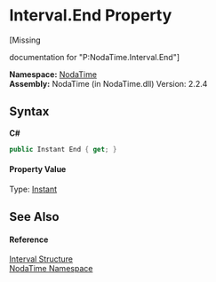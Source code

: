 # Interval.End Property 
 

\[Missing <summary> documentation for "P:NodaTime.Interval.End"\]

**Namespace:**&nbsp;<a href="N_NodaTime">NodaTime</a><br />**Assembly:**&nbsp;NodaTime (in NodaTime.dll) Version: 2.2.4

## Syntax

**C#**<br />
``` C#
public Instant End { get; }
```


#### Property Value
Type: <a href="T_NodaTime_Instant">Instant</a>

## See Also


#### Reference
<a href="T_NodaTime_Interval">Interval Structure</a><br /><a href="N_NodaTime">NodaTime Namespace</a><br />